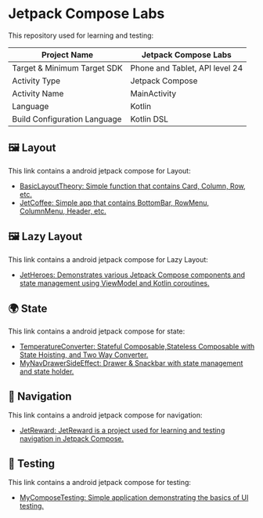 # Jetpack Compose Labs

This repository used for learning and testing:

| Project Name                 | Jetpack Compose Labs           |
|------------------------------|--------------------------------|
| Target & Minimum Target SDK  | Phone and Tablet, API level 24 |
| Activity Type                | Jetpack Compose                | 
| Activity Name                | MainActivity                   |
| Language                     | Kotlin                         |
| Build Configuration Language | Kotlin DSL                     |

## 🖼️ Layout

This link contains a android jetpack compose for Layout:

- [BasicLayoutTheory: Simple function that contains Card, Column, Row, etc.](https://github.com/kisahtegar/JetpackComposeLabs/tree/layout/BasicLayoutTheory)
- [JetCoffee: Simple app that contains BottomBar, RowMenu, ColumnMenu, Header, etc.](https://github.com/kisahtegar/JetpackComposeLabs/tree/layout/JetCoffee)

## 🖼️ Lazy Layout

This link contains a android jetpack compose for Lazy Layout:

- [JetHeroes: Demonstrates various Jetpack Compose components and state management using ViewModel and Kotlin coroutines.](https://github.com/kisahtegar/JetpackComposeLabs/tree/lazy-layout/JetHeroes)

## 🌍️ State

This link contains a android jetpack compose for state:

- [TemperatureConverter: Stateful Composable,Stateless Composable with State Hoisting, and Two Way Converter.](https://github.com/kisahtegar/JetpackComposeLabs/tree/state/TemperatureConverter)
- [MyNavDrawerSideEffect: Drawer & Snackbar with state management and state holder.](https://github.com/kisahtegar/JetpackComposeLabs/tree/state/MyNavDrawerSideEffect)

## 🧭 Navigation

This link contains a android jetpack compose for navigation:

- [JetReward: JetReward is a project used for learning and testing navigation in Jetpack Compose.](https://github.com/kisahtegar/JetpackComposeLabs/tree/navigation/JetReward)

## 🧪 Testing

This link contains a android jetpack compose for testing:

- [MyComposeTesting: Simple application demonstrating the basics of UI testing.](https://github.com/kisahtegar/JetpackComposeLabs/tree/testing/MyComposeTesting)

